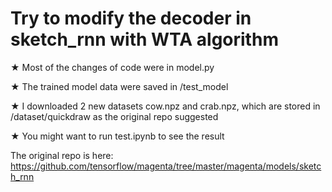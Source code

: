 # Try to modify the decoder in sketch_rnn with WTA algorithm

★ Most of the changes of code were in model.py

★ The trained model data were saved in /test_model

★ I downloaded 2 new datasets cow.npz and crab.npz, which are stored in /dataset/quickdraw as the original repo suggested

★ You might want to run test.ipynb to see the result

The original repo is here: https://github.com/tensorflow/magenta/tree/master/magenta/models/sketch_rnn
